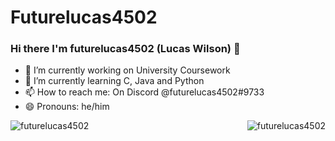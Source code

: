 # Futurelucas4502

### Hi there I'm futurelucas4502 (Lucas Wilson) 👋

- 🔭 I’m currently working on University Coursework
- 🌱 I’m currently learning C, Java and Python
- 📫 How to reach me: On Discord @futurelucas4502#9733
- 😄 Pronouns: he/him
<!-- - 🤔 I’m looking for help with [Light Electron Renderer](https://github.com/futurelucas4502/light-electron-renderer) -->
<!-- - 👯 I’m looking to collaborate on ... -->
<!-- - 💬 Ask me about ... -->
<!-- - ⚡ Fun fact: ... -->

<img align="left" src="https://github-readme-stats.vercel.app/api?username=futurelucas4502&show_icons=true" alt="futurelucas4502" />
<p align="right"> <img src="https://komarev.com/ghpvc/?username=futurelucas4502" alt="futurelucas4502" /> </p>
